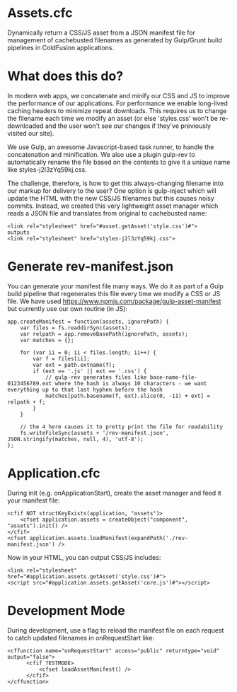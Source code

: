 # Assets.cfc
Dynamically return a CSS/JS asset from a JSON manifest file for management of cachebusted filenames as generated by Gulp/Grunt build pipelines in ColdFusion applications.

# What does this do?
In modern web apps, we concatenate and minify our CSS and JS to improve the performance of our applications. For performance we enable long-lived caching headers to minimize repeat downloads. This requires us to change the filename each time we modify an asset (or else 'styles.css' won't be re-downloaded and the user won't see our changes if they've previously visited our site).  

We use Gulp, an awesome Javascript-based task runner, to handle the concatenation and minification. We also use a plugin gulp-rev to automatically rename the file based on the contents to give it a unique name like styles-j2l3zYq59kj.css.

The challenge, therefore, is how to get this always-changing filename into our markup for delivery to the user?  One option is gulp-inject which will update the HTML with the new CSS/JS filenames but this causes noisy commits. Instead, we created this very lightweight asset manager which reads a JSON file and translates from original to cachebusted name:

    <link rel="stylesheet" href="#asset.getAsset('style.css')#">
    outputs
    <link rel="stylesheet" href="styles-j2l3zYq59kj.css">

# Generate rev-manifest.json

You can generate your manifest file many ways. We do it as part of a Gulp build pipeline that regenerates this file every time we modify a CSS or JS file. We have used https://www.npmjs.com/package/gulp-asset-manifest but currently use our own routine (in JS):

    app.createManifest = function(assets, ignorePath) {
    	var files = fs.readdirSync(assets);
    	var relpath = app.removeBasePath(ignorePath, assets);
    	var matches = {};
    
    	for (var ii = 0; ii < files.length; ii++) {
    		var f = files[ii];
    		var ext = path.extname(f);
    		if (ext == '.js' || ext == '.css') {
    			// gulp-rev generates files like base-name-file-0123456789.ext where the hash is always 10 characters - we want everything up to that last hyphen before the hash
    			matches[path.basename(f, ext).slice(0, -11) + ext] = relpath + f;
    		}
    	}
    
    	// the 4 here causes it to pretty print the file for readability 
    	fs.writeFileSync(assets + '/rev-manifest.json', JSON.stringify(matches, null, 4), 'utf-8');
    };

# Application.cfc

During init (e.g. onApplicationStart), create the asset manager and feed it your manifest file:

    <cfif NOT structKeyExists(application, "assets")>
        <cfset application.assets = createObject("component", "assets").init() />
    </cfif>
    <cfset application.assets.loadManifest(expandPath('./rev-manifest.json') />

Now in your HTML, you can output CSS/JS includes:

    <link rel="stylesheet" href="#application.assets.getAsset('style.css')#"> 
    <script src="#application.assets.getAsset('core.js')#"></script>
    
# Development Mode

During development, use a flag to reload the manifest file on each request to catch updated filenames in onRequestStart like:

    <cffunction name="onRequestStart" access="public" returntype="void" output="false">
		  <cfif TESTMODE>
			  <cfset loadAssetManifest() />
		  </cfif>
    </cffunction>


